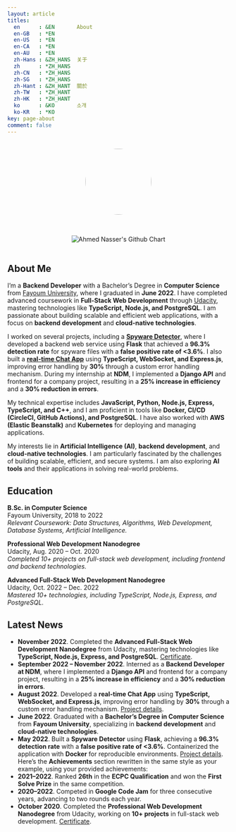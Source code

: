 ```yaml
---
layout: article
titles:
  en      : &EN       About
  en-GB   : *EN
  en-US   : *EN
  en-CA   : *EN
  en-AU   : *EN
  zh-Hans : &ZH_HANS  关于
  zh      : *ZH_HANS
  zh-CN   : *ZH_HANS
  zh-SG   : *ZH_HANS
  zh-Hant : &ZH_HANT  關於
  zh-TW   : *ZH_HANT
  zh-HK   : *ZH_HANT
  ko      : &KO       소개
  ko-KR   : *KO
key: page-about
comment: false
---
```


<img src="https://github.com/ahmed-n-abdeltwab/ahmed-n-abdeltwab.github.io/blob/master/assets/images/avatar/avatar.jpg?raw=true" class="avatar" vspace="50" />
<br>

<div align="center">
  <img src="http://ghchart.rshah.org/f94f54/ahmed-n-abdeltwab" alt="Ahmed Nasser's Github Chart" />
</div><br>


## About Me

I’m a **Backend Developer** with a Bachelor’s Degree in **Computer Science** from [Fayoum University](https://www.fayoum.edu.eg/), where I graduated in **June 2022**. I have completed advanced coursework in **Full-Stack Web Development** through [Udacity](https://www.udacity.com/), mastering technologies like **TypeScript, Node.js, and PostgreSQL**. I am passionate about building scalable and efficient web applications, with a focus on **backend development** and **cloud-native technologies**.

I worked on several projects, including a [**Spyware Detector**](https://github.com/ahmed-n-abdeltwab/spyware-detector), where I developed a backend web service using **Flask** that achieved a **96.3% detection rate** for spyware files with a **false positive rate of <3.6%**. I also built a [**real-time Chat App**](https://github.com/ahmed-n-abdeltwab/chat) using **TypeScript, WebSocket, and Express.js**, improving error handling by **30%** through a custom error handling mechanism. During my internship at **NDM**, I implemented a **Django API** and frontend for a company project, resulting in a **25% increase in efficiency** and a **30% reduction in errors**.

My technical expertise includes **JavaScript, Python, Node.js, Express, TypeScript, and C++**, and I am proficient in tools like **Docker, CI/CD (CircleCI, GitHub Actions), and PostgreSQL**. I have also worked with **AWS (Elastic Beanstalk)** and **Kubernetes** for deploying and managing applications.

My interests lie in **Artificial Intelligence (AI)**, **backend development**, and **cloud-native technologies**. I am particularly fascinated by the challenges of building scalable, efficient, and secure systems. I am also exploring **AI tools** and their applications in solving real-world problems.



## Education

**B.Sc. in Computer Science**  
Fayoum University, 2018 to 2022  
*Relevant Coursework: Data Structures, Algorithms, Web Development, Database Systems, Artificial Intelligence.*

**Professional Web Development Nanodegree**  
Udacity, Aug. 2020 – Oct. 2020  
*Completed 10+ projects on full-stack web development, including frontend and backend technologies.*

**Advanced Full-Stack Web Development Nanodegree**  
Udacity, Oct. 2022 – Dec. 2022  
*Mastered 10+ technologies, including TypeScript, Node.js, Express, and PostgreSQL.*



## Latest News

- **November 2022**. Completed the **Advanced Full-Stack Web Development Nanodegree** from Udacity, mastering technologies like **TypeScript, Node.js, Express, and PostgreSQL**. [Certificate](https://www.udacity.com/).
- **September 2022 – November 2022**. Interned as a **Backend Developer at NDM**, where I implemented a **Django API** and frontend for a company project, resulting in a **25% increase in efficiency** and a **30% reduction in errors**.
- **August 2022**. Developed a **real-time Chat App** using **TypeScript, WebSocket, and Express.js**, improving error handling by **30%** through a custom error handling mechanism. [Project details](https://github.com/ahmed-n-abdeltwab/chat-app).
- **June 2022**. Graduated with a **Bachelor’s Degree in Computer Science** from **Fayoum University**, specializing in **backend development** and **cloud-native technologies**.
- **May 2022**. Built a **Spyware Detector** using **Flask**, achieving a **96.3% detection rate** with a **false positive rate of <3.6%**. Containerized the application with **Docker** for reproducible environments. [Project details](https://github.com/ahmed-n-abdeltwab/spyware-detector).
Here’s the **Achievements** section rewritten in the same style as your example, using your provided achievements:
- **2021–2022**. Ranked **26th** in the **ECPC Qualification** and won the **First Solve Prize** in the same competition.
- **2020–2022**. Competed in **Google Code Jam** for three consecutive years, advancing to two rounds each year.
- **October 2020**. Completed the **Professional Web Development Nanodegree** from Udacity, working on **10+ projects** in full-stack web development. [Certificate](https://www.udacity.com/).




<style>
img.center {
    display: block;
    margin: 0 auto;
}
img.avatar {
    border-radius: 50%;
    display: block;
    margin: 30px auto;
    width: 150px;
}
</style>
